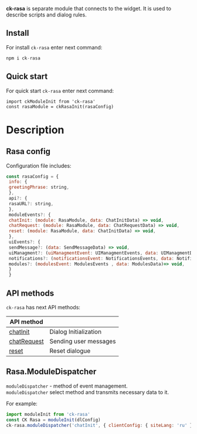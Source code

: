 **ck-rasa** is separate module that connects to the widget. It is used to describe scripts and dialog rules.

## Install
For install `ck-rasa` enter next command:
```javascript
npm i ck-rasa
```

## Quick start
For quick start `ck-rasa` enter next command:
```
import ckModuleInit from 'ck-rasa'
const rasaModule = ckRasaInit(rasaConfig) 
 ```
 
# Description
## Rasa config
Configuration file includes:   
```javascript
const rasaConfig = {
 info: {
 greetingPhrase: string,
 },
 api?: {
 rasaURL?: string,
 },
 moduleEvents?: {
 chatInit: (module: RasaModule, data: ChatInitData) => void,
 chatRequest: (module: RasaModule, data: ChatRequestData) => void,
 reset: (module: RasaModule, data: ChatInitData) => void,
 },
 uiEvents?: {
 sendMessage?: (data: SendMessageData) => void,
 uiManagment?: (uiManagmentEvent: UIManagmentEvents, data: UIManagmentData) => void,
 notifications?: (notificationsEvent: NotificationsEvents, data: NotificationsData) => void,
 modules?: (modulesEvent: ModulesEvents , data: ModulesData)=> void,
 }
 }
 ```

## API methods
`ck-rasa` has next API methods:

| API method                                                                                                                        |                                  | 
|-----------------------------------------------------------------------------------------------------------------------------------|----------------------------------| 
| [chatInit](https://github.com/sovaai/chatKit-dl-module/blob/master/APImethods/chatInit.md "Read about this method")               | Dialog Initialization            |
| [chatRequest](https://github.com/sovaai/chatKit-dl-module/blob/master/APImethods/chatRequest.md "Read about this method")         | Sending user messages            |
| [reset](https://github.com/sovaai/chatKit-dl-module/blob/master/APImethods/reset.md "Read about this method")                     | Reset dialogue                   |


## Rasa.ModuleDispatcher
`moduleDispatcher` - method of event management.   
`moduleDispatcher` select method and transmits necessary data to it.  

For example:
```javascript
import moduleInit from 'ck-rasa'   
const CK Rasa = moduleInit(dlConfig)   
ck-rasa.moduleDispatcher('chatInit', { clientConfig: { siteLang: 'ru' } })
```
